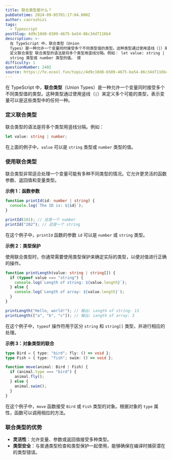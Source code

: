 ```yaml
---
title: 联合类型是什么？
pubDatetime: 2024-09-05T01:17:04.000Z
author: caorushizi
tags:
  - Typescript
postSlug: 4d9c10d8-6509-4675-ba54-86c34d7116b4
description: >-
  在 TypeScript 中，联合类型（Union
  Types）是一种允许一个变量同时接受多个不同类型值的类型。这种类型通过使用竖线（|）来定义多个可能的类型，表示变量可以是这些类型中的任何一种。
  定义联合类型 联合类型的语法是将多个类型用竖线分隔。例如： let value: string | number; 在上面的例子中，value 可以是
  string 类型或 number 类型的值。 使
difficulty: 1
questionNumber: 2402
source: https://fe.ecool.fun/topic/4d9c10d8-6509-4675-ba54-86c34d7116b4
---
```


在 TypeScript 中，**联合类型**（Union Types）是一种允许一个变量同时接受多个不同类型值的类型。这种类型通过使用竖线（`|`）来定义多个可能的类型，表示变量可以是这些类型中的任何一种。

### **定义联合类型**

联合类型的语法是将多个类型用竖线分隔。例如：

```typescript
let value: string | number;
```

在上面的例子中，`value` 可以是 `string` 类型或 `number` 类型的值。

### **使用联合类型**

联合类型非常适合处理一个变量可能有多种不同类型的情况。它允许更灵活的函数参数、返回值和变量类型。

**示例 1：函数参数**

```typescript
function printId(id: number | string) {
  console.log(`The ID is: ${id}`);
}

printId(101); // 这是一个 number
printId("202"); // 这是一个 string
```

在这个例子中，`printId` 函数的参数 `id` 可以是 `number` 或 `string` 类型。

**示例 2：类型保护**

使用联合类型时，你通常需要使用类型保护来确定实际的类型，以便对值进行正确的操作。

```typescript
function printLength(value: string | string[]) {
  if (typeof value === "string") {
    console.log(`Length of string: ${value.length}`);
  } else {
    console.log(`Length of array: ${value.length}`);
  }
}

printLength("Hello, world!"); // 输出: Length of string: 13
printLength(["a", "b", "c"]); // 输出: Length of array: 3
```

在这个例子中，`typeof` 操作符用于区分 `string` 和 `string[]` 类型，并进行相应的处理。

**示例 3：对象类型的联合**

```typescript
type Bird = { type: "bird"; fly: () => void };
type Fish = { type: "fish"; swim: () => void };

function move(animal: Bird | Fish) {
  if (animal.type === "bird") {
    animal.fly();
  } else {
    animal.swim();
  }
}
```

在这个例子中，`move` 函数接受 `Bird` 或 `Fish` 类型的对象。根据对象的 `type` 属性，函数可以调用相应的方法。

### **联合类型的优势**

- **灵活性**：允许变量、参数或返回值接受多种类型。
- **类型安全**：与普通类型检查和类型保护一起使用，能够确保在编译时捕获潜在的类型错误。
